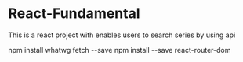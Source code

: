 # React-Fundamental
This is a react project with enables users to search series by using api

npm install whatwg fetch --save
npm install --save react-router-dom

